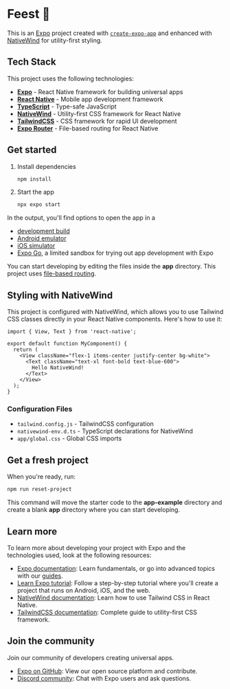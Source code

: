 # Feest 🎉

This is an [Expo](https://expo.dev) project created with [`create-expo-app`](https://www.npmjs.com/package/create-expo-app) and enhanced with [NativeWind](https://www.nativewind.dev/) for utility-first styling.

## Tech Stack

This project uses the following technologies:

- **[Expo](https://expo.dev)** - React Native framework for building universal apps
- **[React Native](https://reactnative.dev)** - Mobile app development framework
- **[TypeScript](https://www.typescriptlang.org/)** - Type-safe JavaScript
- **[NativeWind](https://www.nativewind.dev/)** - Utility-first CSS framework for React Native
- **[TailwindCSS](https://tailwindcss.com/)** - CSS framework for rapid UI development
- **[Expo Router](https://docs.expo.dev/router/introduction/)** - File-based routing for React Native

## Get started

1. Install dependencies

   ```bash
   npm install
   ```

2. Start the app

   ```bash
   npx expo start
   ```

In the output, you'll find options to open the app in a

- [development build](https://docs.expo.dev/develop/development-builds/introduction/)
- [Android emulator](https://docs.expo.dev/workflow/android-studio-emulator/)
- [iOS simulator](https://docs.expo.dev/workflow/ios-simulator/)
- [Expo Go](https://expo.dev/go), a limited sandbox for trying out app development with Expo

You can start developing by editing the files inside the **app** directory. This project uses [file-based routing](https://docs.expo.dev/router/introduction).

## Styling with NativeWind

This project is configured with NativeWind, which allows you to use Tailwind CSS classes directly in your React Native components. Here's how to use it:

```tsx
import { View, Text } from 'react-native';

export default function MyComponent() {
  return (
    <View className="flex-1 items-center justify-center bg-white">
      <Text className="text-xl font-bold text-blue-600">
        Hello NativeWind!
      </Text>
    </View>
  );
}
```

### Configuration Files

- `tailwind.config.js` - TailwindCSS configuration
- `nativewind-env.d.ts` - TypeScript declarations for NativeWind
- `app/global.css` - Global CSS imports

## Get a fresh project

When you're ready, run:

```bash
npm run reset-project
```

This command will move the starter code to the **app-example** directory and create a blank **app** directory where you can start developing.

## Learn more

To learn more about developing your project with Expo and the technologies used, look at the following resources:

- [Expo documentation](https://docs.expo.dev/): Learn fundamentals, or go into advanced topics with our [guides](https://docs.expo.dev/guides).
- [Learn Expo tutorial](https://docs.expo.dev/tutorial/introduction/): Follow a step-by-step tutorial where you'll create a project that runs on Android, iOS, and the web.
- [NativeWind documentation](https://www.nativewind.dev/): Learn how to use Tailwind CSS in React Native.
- [TailwindCSS documentation](https://tailwindcss.com/docs): Complete guide to utility-first CSS framework.

## Join the community

Join our community of developers creating universal apps.

- [Expo on GitHub](https://github.com/expo/expo): View our open source platform and contribute.
- [Discord community](https://chat.expo.dev): Chat with Expo users and ask questions.

